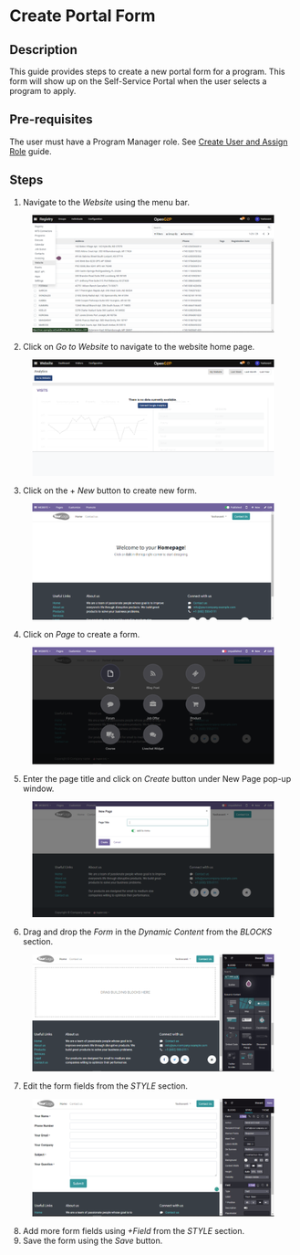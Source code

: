 # Create Portal Form

## Description

This guide provides steps to create a new portal form for a program. This form will show up on the Self-Service Portal when the user selects a program to apply.

## Pre-requisites

The user must have a Program Manager role. See [Create User and Assign Role](assign-roles-to-users.md) guide.

## Steps

1. &#x20;Navigate to the _Website_ using the menu bar.

<figure><img src="../../.gitbook/assets/menu-website.png" alt=""><figcaption></figcaption></figure>

2. Click on _Go to Website_ to navigate to the website home page.

<figure><img src="../../.gitbook/assets/go-to-website.png" alt=""><figcaption></figcaption></figure>

3. Click on the + _New_ button to create new form.

<figure><img src="../../.gitbook/assets/website-home-page.png" alt=""><figcaption></figcaption></figure>

4. Click on _Page_ to create a form.

<figure><img src="../../.gitbook/assets/page-form.png" alt=""><figcaption></figcaption></figure>

5. Enter the page title and click on _Create_ button under New Page pop-up window.

<figure><img src="../../.gitbook/assets/new-page.png" alt=""><figcaption></figcaption></figure>

6. Drag and drop the _Form_ in the _Dynamic Content_ from the _BLOCKS_ section.

<figure><img src="../../.gitbook/assets/drag-and-drop.png" alt=""><figcaption></figcaption></figure>

7. Edit the form fields from the _STYLE_ section.&#x20;

<figure><img src="../../.gitbook/assets/field-section (1).png" alt=""><figcaption></figcaption></figure>

8. Add more form fields using _+Field_ from the _STYLE_ section.
9. Save the form using the _Save_ button.
